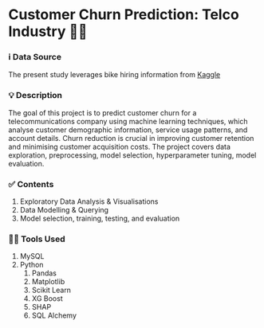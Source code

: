 # Customer Churn Prediction: Telco Industry 💁‍♀️

### :information_source: Data Source
The present study leverages bike hiring information from [Kaggle](https://www.kaggle.com/datasets/blastchar/telco-customer-churn)

### :bulb: Description
The goal of this project is to predict customer churn for a telecommunications company using machine learning techniques, which analyse customer demographic information, service usage patterns, and account details.
Churn reduction is crucial in improving customer retention and minimising customer acquisition costs.
The project covers data exploration, preprocessing, model selection, hyperparameter tuning, model evaluation.

### :white_check_mark: Contents

1. Exploratory Data Analysis & Visualisations
2. Data Modelling & Querying
3. Model selection, training, testing, and evaluation
  
### :woman_technologist: Tools Used

1. MySQL
2. Python
   1. Pandas
   2. Matplotlib
   3. Scikit Learn
   4. XG Boost
   5. SHAP
   6. SQL Alchemy
